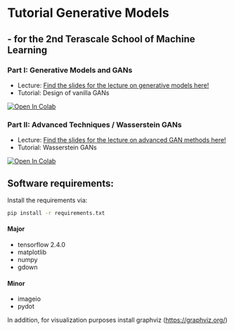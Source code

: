 # Tutorial Generative Models
## - for the 2nd Terascale School of Machine Learning 

### Part I: Generative Models and GANs
- Lecture: [Find the slides for the lecture on generative models here!](https://indico.desy.de/event/28296/timetable/#20210305)
- Tutorial: Design of vanilla GANs

[![Open In Colab](https://colab.research.google.com/assets/colab-badge.svg)](https://colab.research.google.com/github/Napoleongurke/tutorial_generative_models/blob/master/Vanilla_GAN.ipynb)

### Part II: Advanced Techniques / Wasserstein GANs
- Lecture: [Find the slides for the lecture on advanced GAN methods here!](https://indico.desy.de/event/28296/timetable/#20210305)
- Tutorial: Wasserstein GANs

[![Open In Colab](https://colab.research.google.com/assets/colab-badge.svg)](https://colab.research.google.com/github/Napoleongurke/tutorial_generative_models/blob/master/WGAN.ipynb)

## Software requirements:

Install the requirements via:
```bash
pip install -r requirements.txt
```

#### Major
- tensorflow 2.4.0
- matplotlib
- numpy
- gdown

#### Minor
- imageio
- pydot

In addition, for visualization purposes install graphviz (https://graphviz.org/)
